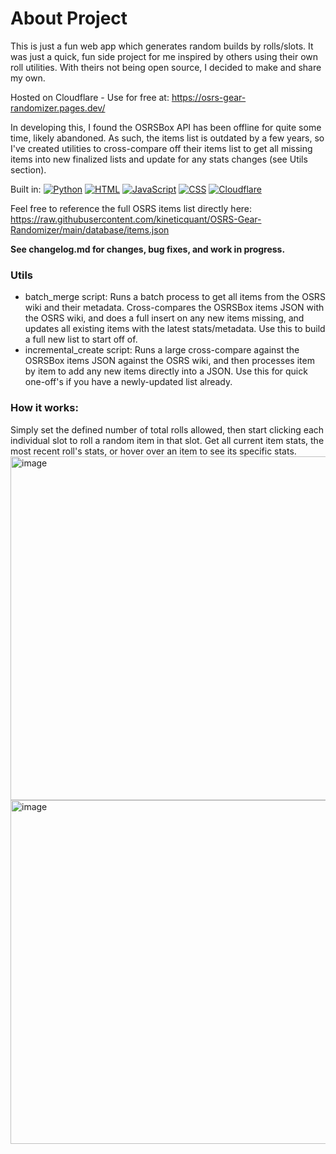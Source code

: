 # About Project
This is just a fun web app which generates random builds by rolls/slots. It was just a quick, fun side project for me inspired by others using their own roll utilities. With theirs not being open source, I decided to make and share my own.

Hosted on Cloudflare - Use for free at: https://osrs-gear-randomizer.pages.dev/

In developing this, I found the OSRSBox API has been offline for quite some time, likely abandoned. As such, the items list is outdated by a few years, so I've created utilities to cross-compare off their items list to get all missing items into new finalized lists and update for any stats changes (see Utils section).

Built in:
[![Python](https://img.shields.io/badge/Python-3776AB?logo=python&logoColor=fff)](#)
[![HTML](https://img.shields.io/badge/HTML-%23E34F26.svg?logo=html5&logoColor=white)](#)
[![JavaScript](https://img.shields.io/badge/JavaScript-F7DF1E?logo=javascript&logoColor=000)](#)
	[![CSS](https://img.shields.io/badge/CSS-639?logo=css&logoColor=fff)](#)
	[![Cloudflare](https://img.shields.io/badge/Cloudflare-F38020?logo=Cloudflare&logoColor=white)](#)


Feel free to reference the full OSRS items list directly here:
https://raw.githubusercontent.com/kineticquant/OSRS-Gear-Randomizer/main/database/items.json

**See changelog.md for changes, bug fixes, and work in progress.**

### Utils
- batch_merge script: Runs a batch process to get all items from the OSRS wiki and their metadata. Cross-compares the OSRSBox items JSON with the OSRS wiki, and does a full insert on any new items missing, and updates all existing items with the latest stats/metadata. Use this to build a full new list to start off of. 
- incremental_create script: Runs a large cross-compare against the OSRSBox items JSON against the OSRS wiki, and then processes item by item to add any new items directly into a JSON. Use this for quick one-off's if you have a newly-updated list already.



### How it works:
Simply set the defined number of total rolls allowed, then start clicking each individual slot to roll a random item in that slot. Get all current item stats, the most recent roll's stats, or hover over an item to see its specific stats.
<img width="600" height="550" alt="image" src="https://github.com/user-attachments/assets/5d4a4511-ce0f-4eeb-84d1-83163539cd2c" /><img width="600" height="550" alt="image" src="https://github.com/user-attachments/assets/4b9c1fe6-0cb7-4547-b711-5ec0caaaecc2" />
